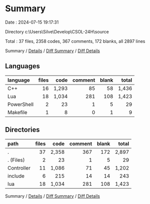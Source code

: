 # Summary

Date : 2024-07-15 19:17:31

Directory c:\\Users\\Silve\\Develop\\CSOL-24H\\source

Total : 37 files,  2358 codes, 367 comments, 172 blanks, all 2897 lines

Summary / [Details](details.md) / [Diff Summary](diff.md) / [Diff Details](diff-details.md)

## Languages
| language | files | code | comment | blank | total |
| :--- | ---: | ---: | ---: | ---: | ---: |
| C++ | 16 | 1,293 | 85 | 58 | 1,436 |
| Lua | 18 | 1,034 | 281 | 108 | 1,423 |
| PowerShell | 2 | 23 | 1 | 5 | 29 |
| Makefile | 1 | 8 | 0 | 1 | 9 |

## Directories
| path | files | code | comment | blank | total |
| :--- | ---: | ---: | ---: | ---: | ---: |
| . | 37 | 2,358 | 367 | 172 | 2,897 |
| . (Files) | 2 | 23 | 1 | 5 | 29 |
| Controller | 11 | 1,086 | 71 | 45 | 1,202 |
| include | 6 | 215 | 14 | 14 | 243 |
| lua | 18 | 1,034 | 281 | 108 | 1,423 |

Summary / [Details](details.md) / [Diff Summary](diff.md) / [Diff Details](diff-details.md)